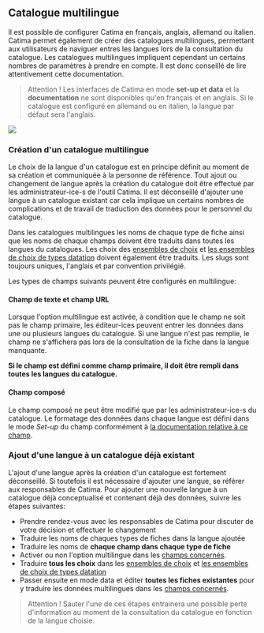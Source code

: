 ## Catalogue multilingue

Il est possible de configurer Catima en français, anglais, allemand ou italien. Catima permet également de créer des catalogues multilingues, permettant aux utilisateurs de naviguer entres les langues lors de la consultation du catalogue. Les catalogues multilingues impliquent cependant un certains nombres de paramètres à prendre en compte. Il est donc conseillé de lire attentivement cette documentation.

> Attention ! Les interfaces de Catima en mode **set-up et data** et la **documentation** ne sont disponibles qu'en français et en anglais. Si le catalogue est configuré en allemand ou en italien, la langue par défaut sera l'anglais.

![](assets/multilingual/choose_language.png)

### Création d'un catalogue multilingue
Le choix de la langue d'un catalogue est en principe définit au moment de sa création et communiquée à la personne de référence. Tout ajout ou changement de langue après la création du catalogue doit être effectué par les administrateur-ice-s de l'outil Catima. Il est déconseillé d'ajouter une langue à un catalogue existant car cela implique un certains nombres de complications et de travail de traduction des données pour le personnel du catalogue.


Dans les catalogues multilingues les noms de chaque type de fiche ainsi que les noms de chaque champs doivent être traduits dans toutes les langues du catalogues. Les choix des [ensembles de choix](#champ-ensemble-de-choix) et [les ensembles de choix de types datation](#%C3%A9tape-1-cr%C3%A9ation-dun-ensemble-de-choix-de-type-datation) doivent également être traduits. Les slugs sont toujours uniques, l'anglais et par convention privilégié. 

<a id="champsmultilingues"></a>

Les types de champs suivants peuvent être configurés en multilingue:

#### Champ de texte et champ URL
Lorsque l'option multilingue est activée, à condition que le champ ne soit pas le champ primaire, les éditeur-ices peuvent entrer les données dans une ou plusieurs langues du catalogue. Si une langue n'est pas remplie, le champ ne s'affichera pas lors de la consultation de la fiche dans la langue manquante.

**Si le champ est défini comme champ primaire, il doit être rempli dans toutes les langues du catalogue.**

#### Champ composé

Le champ composé ne peut être modifié que par les administrateur-ice-s du catalogue. Le formatage des données dans chaque langue est défini dans le mode *Set-up* du champ conformément à [la documentation relative à ce champ](#champ-compose).


### Ajout d'une langue à un catalogue déjà existant

L'ajout d'une langue après la création d'un catalogue est fortement déconseillé. Si toutefois il est nécessaire d'ajouter une langue, se référer aux responsables de Catima. Pour ajouter une nouvelle langue à un catalogue déjà conceptualisé et contenant déjà des données, suivre les étapes suivantes:

* Prendre rendez-vous avec les responsables de Catima pour discuter de votre décision et effectuer le changement
* Traduire les noms de chaques types de fiches dans la langue ajoutée
* Traduire les noms de **chaque champ dans chaque type de fiche**
* Activer ou non l'option multilingue dans les [champs concernés](#champsmultilingues).
* Traduire **tous les choix** dans les [ensembles de choix](#champ-ensemble-de-choix) et [les ensembles de choix de types datation](#%C3%A9tape-1-cr%C3%A9ation-dun-ensemble-de-choix-de-type-datation) 
* Passer ensuite en mode data et éditer **toutes les fiches existantes** pour y traduire les données multilingues dans les [champs concernés](#champsmultilingues).

> Attention ! Sauter l'une de ces étapes entrainera une possible perte d'information au moment de la consultation du catalogue en fonction de la langue choisie. 

